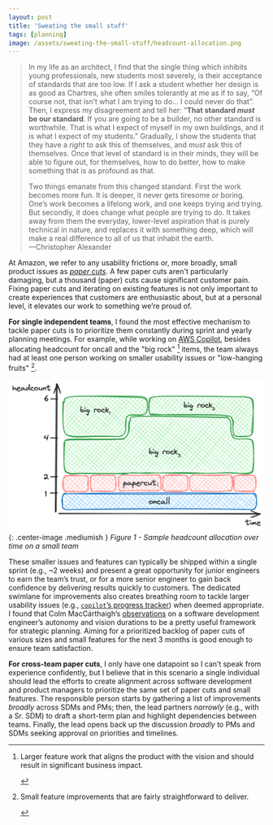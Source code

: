 ```yaml
---
layout: post
title: 'Sweating the small stuff'
tags: [planning]
image: /assets/sweating-the-small-stuff/headcount-allocation.png
---
```


> In my life as an architect, I find that the single thing which inhibits young professionals, new students most severely, is their acceptance of standards that are too low. If I ask a student whether her design is as good as Chartres, she often smiles tolerantly at me as if to say, “Of course not, that isn’t what I am trying to do… I could never do that”.  
> Then, I express my disagreement and tell her: “**That standard _must_ be our standard**. If you are going to be a builder, no other standard is worthwhile. That is what I expect of myself in my own buildings, and it is what I expect of my students.”  Gradually, I show the students that they have a _right_ to ask this of themselves, and _must_ ask this of themselves. Once that level of standard is in their minds, they will be able to figure out, for themselves, how to do better, how to make something that is as profound as that.  
>  
> Two things emanate from this changed standard. First the work becomes more fun. It is deeper, it never gets tiresome or boring. One’s work becomes a lifelong work, and one keeps trying and trying. But secondly, it does change what people are trying to do. It takes away from them the everyday, lower-level aspiration that is purely technical in nature, and replaces it with something deep, which will make a real difference to all of us that inhabit the earth.  
> —Christopher Alexander

At Amazon, we refer to any usability frictions or, more broadly, small product issues as [_paper cuts_](https://youtu.be/DcWqzZ3I2cY?feature=shared&t=5893). A few paper cuts aren't particularly damaging, but a thousand (paper) cuts cause significant customer pain. Fixing paper cuts and iterating on existing features is not only important to create experiences that customers are enthusiastic about, but at a personal level, it elevates our work to something we’re proud of.

**For single independent teams**, I found the most effective mechanism to tackle paper cuts is to prioritize them constantly during sprint and yearly planning meetings. For example, while working on [AWS Copilot](https://github.com/aws/copilot-cli), besides allocating headcount for oncall and the "big rock" [^1] items, the team always had at least one person working on smaller usability issues or "low-hanging fruits" [^2].

![headcount allocation over time](/assets/sweating-the-small-stuff/headcount-allocation.png){: .center-image .mediumish }
<span class="center-image" style="text-align: center;"><i>Figure 1 - Sample headcount allocation over time on a small team</i></span>

These smaller issues and features can typically be shipped within a single sprint (e.g., ~2 weeks) and present a great opportunity for junior engineers to earn the team’s trust, or for a more senior engineer to gain back confidence by delivering results quickly to customers. The dedicated swimlane for improvements also creates breathing room to tackle larger usability issues (e.g., [`copilot`’s progress tracker](https://efekarakus.com/2021/02/04/how-to-solve-it-progress-tracker.html)) when deemed appropriate. I found that Colm MacCárthaigh’s [observations](https://twitter.com/colmmacc/status/1034168199187652608) on a software development engineer’s autonomy and vision durations to be a pretty useful framework for strategic planning. Aiming for a prioritized backlog of paper cuts of various sizes and small features for the next 3 months is good enough to ensure team satisfaction.

**For cross-team paper cuts**, I only have one datapoint so I can’t speak from experience confidently, but I believe that in this scenario a single individual should lead the efforts to create alignment across software development and product managers to prioritize the same set of paper cuts and small features. The responsible person starts by gathering a list of improvements _broadly_ across SDMs and PMs; then, the lead partners _narrowly_ (e.g., with a Sr. SDM) to draft a short-term plan and highlight dependencies between teams. Finally, the lead opens back up the discussion _broadly_ to PMs and SDMs seeking approval on priorities and timelines.

[^1]:<p>Larger feature work that aligns the product with the vision and should result in significant business impact.</p>

[^2]:<p>Small feature improvements that are fairly straightforward to deliver.</p>